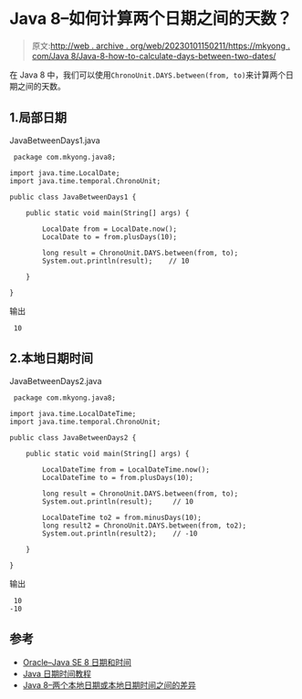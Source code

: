 # Java 8–如何计算两个日期之间的天数？

> 原文:[http://web . archive . org/web/20230101150211/https://mkyong . com/Java 8/Java-8-how-to-calculate-days-between-two-dates/](http://web.archive.org/web/20230101150211/https://mkyong.com/java8/java-8-how-to-calculate-days-between-two-dates/)

在 Java 8 中，我们可以使用`ChronoUnit.DAYS.between(from, to)`来计算两个日期之间的天数。

## 1.局部日期

JavaBetweenDays1.java

```
 package com.mkyong.java8;

import java.time.LocalDate;
import java.time.temporal.ChronoUnit;

public class JavaBetweenDays1 {

    public static void main(String[] args) {

        LocalDate from = LocalDate.now();
        LocalDate to = from.plusDays(10);

        long result = ChronoUnit.DAYS.between(from, to);
        System.out.println(result);    // 10

    }

} 
```

输出

```
 10 
```

## 2.本地日期时间

JavaBetweenDays2.java

```
 package com.mkyong.java8;

import java.time.LocalDateTime;
import java.time.temporal.ChronoUnit;

public class JavaBetweenDays2 {

    public static void main(String[] args) {

        LocalDateTime from = LocalDateTime.now();
        LocalDateTime to = from.plusDays(10);

        long result = ChronoUnit.DAYS.between(from, to);
        System.out.println(result);     // 10

        LocalDateTime to2 = from.minusDays(10);
        long result2 = ChronoUnit.DAYS.between(from, to2);
        System.out.println(result2);    // -10

    }

} 
```

输出

```
 10
-10 
```

## 参考

*   [Oracle–Java SE 8 日期和时间](http://web.archive.org/web/20221207074331/https://www.oracle.com/technical-resources/articles/java/jf14-date-time.html)
*   [Java 日期时间教程](/web/20221207074331/https://mkyong.com/tutorials/java-date-time-tutorials/)
*   [Java 8–两个本地日期或本地日期时间之间的差异](/web/20221207074331/https://mkyong.com/java8/java-8-difference-between-two-localdate-or-localdatetime/)

<input type="hidden" id="mkyong-current-postId" value="15410">